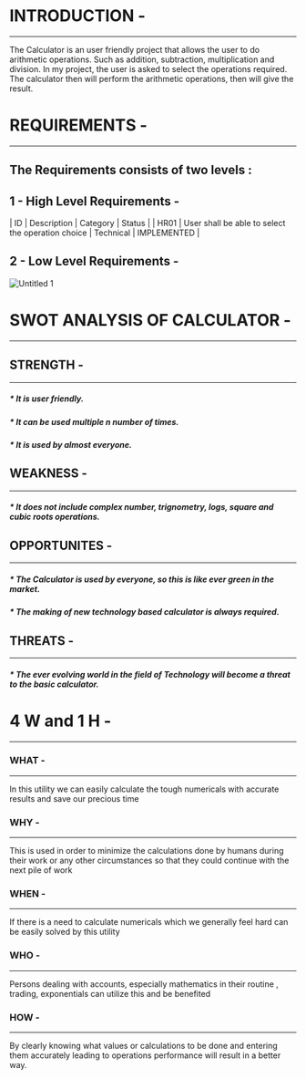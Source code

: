# INTRODUCTION -
---------------------------------------------------------------------------------------------------------------------------------------------------------------------------------

The Calculator is an user friendly project that allows the user to do arithmetic operations. Such as addition, subtraction, multiplication and division. In my project, the user is asked to select the operations required. The calculator then will perform the arithmetic operations, then will give the result.

# REQUIREMENTS - 
---------------------------------------------------------------------------------------------------------------------------------------------------------------------------------

The Requirements consists of two levels :
---------------------------------------------------------------------------------------------------------------------------------------------------------------------------------
 1 - High Level Requirements -
 --------------------------------------------------------------------------------------------------------------------------------------------------------------------------------

| ID | Description | 	Category | Status |
| HR01 | User shall be able to select the operation choice | Technical | IMPLEMENTED |

2 - Low Level Requirements -
---------------------------------------------------------------------------------------------------------------------------------------------------------------------------------
![Untitled 1](https://user-images.githubusercontent.com/98872937/153560455-ffff6e39-1345-46c3-88a5-f47418bb320b.jpg)
    
# SWOT ANALYSIS OF CALCULATOR - 
---------------------------------------------------------------------------------------------------------------------------------------------------------------------------------

## STRENGTH -
---------------------------------------------------------------------------------------------------------------------------------------------------------------------------------
##### * It is user friendly.
##### * It can be used multiple n number of times.
##### * It is used by almost everyone.

## WEAKNESS -
---------------------------------------------------------------------------------------------------------------------------------------------------------------------------------
 ##### * It does not include complex number, trignometry, logs, square and cubic roots operations.

## OPPORTUNITES - 
---------------------------------------------------------------------------------------------------------------------------------------------------------------------------------
 ##### * The Calculator is used by everyone, so this is like ever green in the market. 
 ##### * The making of new technology based calculator is always required.

## THREATS - 
---------------------------------------------------------------------------------------------------------------------------------------------------------------------------------
 ##### * The ever evolving world in the field of Technology will become a threat to the basic calculator.

# 4 W and 1 H -
---------------------------------------------------------------------------------------------------------------------------------------------------------------------------------

### WHAT -
---------------------------------------------------------------------------------------------------------------------------------------------------------------------------------
In this utility we can easily calculate the tough numericals with accurate results and save our precious time

### WHY - 
---------------------------------------------------------------------------------------------------------------------------------------------------------------------------------
This is used in order to minimize the calculations done by humans during their work or any other circumstances so that they could continue with the next pile of work

### WHEN - 
---------------------------------------------------------------------------------------------------------------------------------------------------------------------------------
If there is a need to calculate numericals which we generally feel hard can be easily solved by this utility 

### WHO - 
---------------------------------------------------------------------------------------------------------------------------------------------------------------------------------
Persons dealing with accounts, especially mathematics in their routine , trading, exponentials can utilize this and be benefited 

### HOW - 
---------------------------------------------------------------------------------------------------------------------------------------------------------------------------------
By clearly knowing what values or calculations to be done and entering them accurately leading to operations performance will result in a better way.
